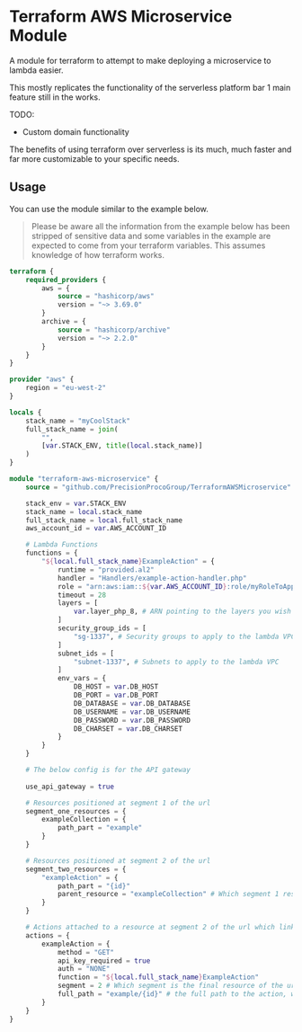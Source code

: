 # Terraform AWS Microservice Module

A module for terraform to attempt to make deploying a microservice to lambda easier.

This mostly replicates the functionality of the serverless platform bar 1 main feature still in the works.

TODO:

- Custom domain functionality

The benefits of using terraform over serverless is its much, much faster and far more customizable to your specific needs.

## Usage

You can use the module similar to the example below.

> Please be aware all the information from the example below has
been stripped of sensitive data and some variables in the example are expected to come from your terraform variables. 
This assumes knowledge of how terraform works.

```terraform
terraform {
    required_providers {
        aws = {
            source = "hashicorp/aws"
            version = "~> 3.69.0"
        }
        archive = {
            source = "hashicorp/archive"
            version = "~> 2.2.0"
        }
    }
}

provider "aws" {
    region = "eu-west-2"
}

locals {
    stack_name = "myCoolStack"
    full_stack_name = join(
        "",
        [var.STACK_ENV, title(local.stack_name)]
    )
}

module "terraform-aws-microservice" {
    source = "github.com/PrecisionProcoGroup/TerraformAWSMicroservice"

    stack_env = var.STACK_ENV
    stack_name = local.stack_name
    full_stack_name = local.full_stack_name
    aws_account_id = var.AWS_ACCOUNT_ID

    # Lambda Functions
    functions = {
        "${local.full_stack_name}ExampleAction" = {
            runtime = "provided.al2"
            handler = "Handlers/example-action-handler.php"
            role = "arn:aws:iam::${var.AWS_ACCOUNT_ID}:role/myRoleToApplyToLambdas"
            timeout = 28
            layers = [
                var.layer_php_8, # ARN pointing to the layers you wish to use, for example bref for php
            ]
            security_group_ids = [
                "sg-1337", # Security groups to apply to the lambda VPC
            ]
            subnet_ids = [
                "subnet-1337", # Subnets to apply to the lambda VPC
            ]
            env_vars = {
                DB_HOST = var.DB_HOST
                DB_PORT = var.DB_PORT
                DB_DATABASE = var.DB_DATABASE
                DB_USERNAME = var.DB_USERNAME
                DB_PASSWORD = var.DB_PASSWORD
                DB_CHARSET = var.DB_CHARSET
            }
        }
    }

    # The below config is for the API gateway
  
    use_api_gateway = true

    # Resources positioned at segment 1 of the url
    segment_one_resources = {
        exampleCollection = {
            path_part = "example"
        }
    }

    # Resources positioned at segment 2 of the url
    segment_two_resources = {
        "exampleAction" = {
            path_part = "{id}"
            parent_resource = "exampleCollection" # Which segment 1 resource this belongs to  
        }
    }

    # Actions attached to a resource at segment 2 of the url which link to a lambda function
    actions = {
        exampleAction = {
            method = "GET"
            api_key_required = true
            auth = "NONE"
            function = "${local.full_stack_name}ExampleAction"
            segment = 2 # Which segment is the final resource of the url of the action  
            full_path = "example/{id}" # the full path to the action, without a leading forward slash
        }
    }
}
```

